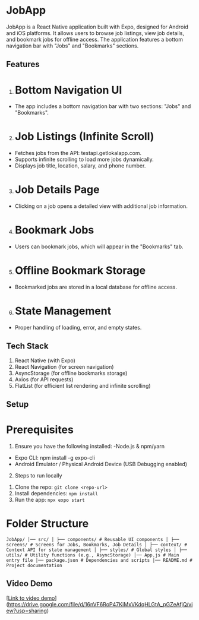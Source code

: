 # JobApp
JobApp is a React Native application built with Expo, designed for Android and iOS platforms. It allows users to browse job listings, view job details, and bookmark jobs for offline access. The application features a bottom navigation bar with "Jobs" and "Bookmarks" sections.
## Features
1. # Bottom Navigation UI
- The app includes a bottom navigation bar with two sections: "Jobs" and "Bookmarks".
2. # Job Listings (Infinite Scroll)
- Fetches jobs from the API: testapi.getlokalapp.com.
- Supports infinite scrolling to load more jobs dynamically.
- Displays job title, location, salary, and phone number.
3. # Job Details Page
- Clicking on a job opens a detailed view with additional job information.
4. # Bookmark Jobs
- Users can bookmark jobs, which will appear in the "Bookmarks" tab.
5. # Offline Bookmark Storage
- Bookmarked jobs are stored in a local database for offline access.
6. # State Management
- Proper handling of loading, error, and empty states.
## Tech Stack
1. React Native (with Expo)
2. React Navigation (for screen navigation)
3. AsyncStorage (for offline bookmarks storage)
4. Axios (for API requests)
5. FlatList (for efficient list rendering and infinite scrolling)
  

## Setup
# Prerequisites

1) Ensure you have the following installed:
-Node.js & npm/yarn
- Expo CLI: npm install -g expo-cli
- Android Emulator / Physical Android Device (USB Debugging enabled)
2) Steps to run locally
1. Clone the repo: `git clone <repo-url>`
2. Install dependencies: `npm install`
3. Run the app: `npx expo start`

# Folder Structure
``` JobApp/ │── src/ │ ├── components/ # Reusable UI components │ ├── screens/ # Screens for Jobs, Bookmarks, Job Details │ ├── context/ # Context API for state management │ ├── styles/ # Global styles │ ├── utils/ # Utility functions (e.g., AsyncStorage) │── App.js # Main entry file │── package.json # Dependencies and scripts │── README.md # Project documentation ```
## Video Demo
[[Link to video demo](#)](https://drive.google.com/file/d/16nVF6RoP47KiMxVKdqHLGtA_pGZeAfjQ/view?usp=sharing)
